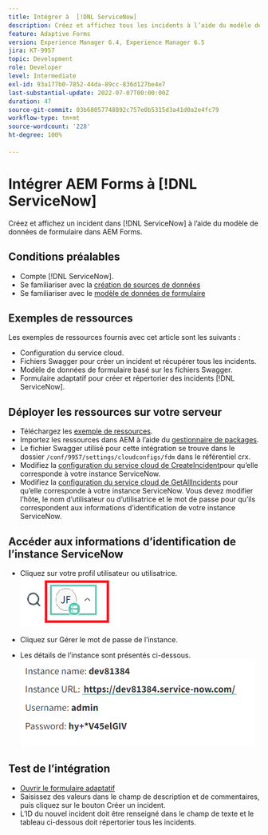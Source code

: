 ```yaml
---
title: Intégrer à  [!DNL ServiceNow]
description: Créez et affichez tous les incidents à l’aide du modèle de données de formulaire.
feature: Adaptive Forms
version: Experience Manager 6.4, Experience Manager 6.5
jira: KT-9957
topic: Development
role: Developer
level: Intermediate
exl-id: 93a177b0-7852-44da-89cc-836d127be4e7
last-substantial-update: 2022-07-07T00:00:00Z
duration: 47
source-git-commit: 03b68057748892c757e0b5315d3a41d0a2e4fc79
workflow-type: tm+mt
source-wordcount: '228'
ht-degree: 100%

---
```


# Intégrer AEM Forms à [!DNL ServiceNow]

Créez et affichez un incident dans [!DNL ServiceNow] à l’aide du modèle de données de formulaire dans AEM Forms.

## Conditions préalables

* Compte [!DNL ServiceNow].
* Se familiariser avec la [création de sources de données](https://experienceleague.adobe.com/docs/experience-manager-learn/forms/ic-web-channel-tutorial/parttwo.html?lang=fr)
* Se familiariser avec le [modèle de données de formulaire](https://experienceleague.adobe.com/docs/experience-manager-65/forms/form-data-model/create-form-data-models.html?lang=fr)

## Exemples de ressources

Les exemples de ressources fournis avec cet article sont les suivants :

* Configuration du service cloud.
* Fichiers Swagger pour créer un incident et récupérer tous les incidents.
* Modèle de données de formulaire basé sur les fichiers Swagger.
* Formulaire adaptatif pour créer et répertorier des incidents [!DNL ServiceNow].

## Déployer les ressources sur votre serveur

* Téléchargez les [exemple de ressources](assets/service-now.zip).
* Importez les ressources dans AEM à l’aide du [gestionnaire de packages](http://localhost:4502/crx/packmgr/index.jsp).
* Le fichier Swagger utilisé pour cette intégration se trouve dans le dossier ```/conf/9957/settings/cloudconfigs/fdm``` dans le référentiel crx.
* Modifiez la [configuration du service cloud de CreateIncident](http://localhost:4502/mnt/overlay/fd/fdm/gui/components/admin/fdmcloudservice/properties.html?item=%2Fconf%2F9957%2Fsettings%2Fcloudconfigs%2Ffdm%2Fcreateincident)pour qu’elle corresponde à votre instance ServiceNow.
* Modifiez la [configuration du service cloud de GetAllIncidents](http://localhost:4502/mnt/overlay/fd/fdm/gui/components/admin/fdmcloudservice/properties.html?item=%2Fconf%2F9957%2Fsettings%2Fcloudconfigs%2Ffdm%2Fgetallincidents) pour qu’elle corresponde à votre instance ServiceNow. Vous devez modifier l’hôte, le nom d’utilisateur ou d’utilisatrice et le mot de passe pour qu’ils correspondent aux informations d’identification de votre instance ServiceNow.

## Accéder aux informations d’identification de l’instance ServiceNow

* Cliquez sur votre profil utilisateur ou utilisatrice.
  ![Clic sur le profil utilisateur ou utilisatrice.](assets/snow-1.png)

* Cliquez sur Gérer le mot de passe de l’instance.
* Les détails de l’instance sont présentés ci-dessous.
  ![Détails de l’instance.](assets/snow-3.png)

## Test de l’intégration

* [Ouvrir le formulaire adaptatif](http://localhost:4502/content/dam/formsanddocuments/create-incident-in-service-now/jcr:content?wcmmode=disabled)
* Saisissez des valeurs dans le champ de description et de commentaires, puis cliquez sur le bouton Créer un incident.
* L’ID du nouvel incident doit être renseigné dans le champ de texte et le tableau ci-dessous doit répertorier tous les incidents.
